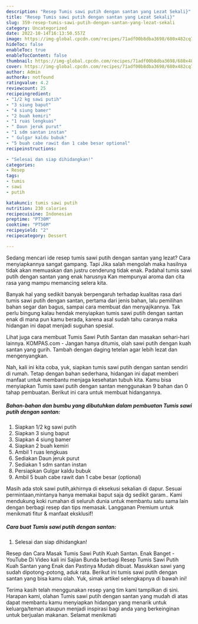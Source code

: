 ```yaml
---
description: "Resep Tumis sawi putih dengan santan yang Lezat Sekali}"
title: "Resep Tumis sawi putih dengan santan yang Lezat Sekali}"
slug: 359-resep-tumis-sawi-putih-dengan-santan-yang-lezat-sekali
category: Uncategorized
date: 2022-10-14T16:13:50.557Z
image: https://img-global.cpcdn.com/recipes/71adf00b8dba3698/680x482cq70/tumis-sawi-putih-dengan-santan-foto-resep-utama.jpg
hideToc: false
enableToc: true
enableTocContent: false
thumbnail: https://img-global.cpcdn.com/recipes/71adf00b8dba3698/680x482cq70/tumis-sawi-putih-dengan-santan-foto-resep-utama.jpg
cover: https://img-global.cpcdn.com/recipes/71adf00b8dba3698/680x482cq70/tumis-sawi-putih-dengan-santan-foto-resep-utama.jpg
author: Admin
authorAv: notfound
ratingvalue: 4.2
reviewcount: 25
recipeingredient:
- "1/2 kg sawi putih"
- "3 siung baput"
- "4 siung bamer"
- "2 buah kemiri"
- "1 ruas lengkuas"
- " Daun jeruk purut"
- "1 sdm santan instan"
- " Gulgar kaldu bubuk"
- "5 buah cabe rawit dan 1 cabe besar optional"
recipeinstructions:

- "Selesai dan siap dihidangkan!"
categories:
- Resep
tags:
- tumis
- sawi
- putih

katakunci: tumis sawi putih 
nutrition: 230 calories
recipecuisine: Indonesian
preptime: "PT30M"
cooktime: "PT56M"
recipeyield: "2"
recipecategory: Dessert

---
```



Sedang mencari ide resep tumis sawi putih dengan santan yang lezat? Cara menyiapkannya sangat gampang. Tapi Jika salah mengolah maka hasilnya tidak akan memuaskan dan justru cenderung tidak enak. Padahal tumis sawi putih dengan santan yang enak harusnya Kan mempunyai aroma dan cita rasa yang mampu memancing selera kita.


Banyak hal yang sedikit banyak berpengaruh terhadap kualitas rasa dari tumis sawi putih dengan santan, pertama dari jenis bahan, lalu pemilihan bahan segar dan bagus, sampai cara membuat dan menyajikannya. Tak perlu bingung kalau hendak menyiapkan tumis sawi putih dengan santan enak di mana pun kamu berada, karena asal sudah tahu caranya maka hidangan ini dapat menjadi suguhan spesial.

Lihat juga cara membuat Tumis Sawi Putih Santan dan masakan sehari-hari lainnya. KOMPAS.com - Jangan hanya ditumis, olah sawi putih dengan kuah santan yang gurih. Tambah dengan daging tetelan agar lebih lezat dan mengenyangkan.


Nah, kali ini kita coba, yuk, siapkan tumis sawi putih dengan santan sendiri di rumah. Tetap dengan bahan sederhana, hidangan ini dapat memberi manfaat untuk membantu menjaga kesehatan tubuh kita. Kamu bisa menyiapkan Tumis sawi putih dengan santan menggunakan 9 bahan dan 0 tahap pembuatan. Berikut ini cara untuk membuat hidangannya.

<!--inarticleads1-->

##### Bahan-bahan dan bumbu yang dibutuhkan dalam pembuatan Tumis sawi putih dengan santan:

1. Siapkan 1/2 kg sawi putih
1. Siapkan 3 siung baput
1. Siapkan 4 siung bamer
1. Siapkan 2 buah kemiri
1. Ambil 1 ruas lengkuas
1. Sediakan  Daun jeruk purut
1. Sediakan 1 sdm santan instan
1. Persiapkan  Gulgar kaldu bubuk
1. Ambil 5 buah cabe rawit dan 1 cabe besar (optional)


Masih ada stok sawi putih,akhirnya di eksekusi sekalian di dapur. Sesuai permintaan,mintanya hanya memakai baput saja dg sedikit garam.. Kami mendukung koki rumahan di seluruh dunia untuk membantu satu sama lain dengan berbagi resep dan tips memasak. Langganan Premium untuk menikmati fitur &amp; manfaat eksklusif! 

<!--inarticleads2-->

##### Cara buat Tumis sawi putih dengan santan:


1. Selesai dan siap dihidangkan!

Resep dan Cara Masak Tumis Sawi Putih Kuah Santan. Enak Banget - YouTube Di Video kali ini Sajian Bunda berbagi Resep Tumis Sawi Putih Kuah Santan yang Enak dan Pastinya Mudah dibuat. Masukkan sawi yang sudah dipotong-potong, aduk rata. Berikut ini tumis sawi putih dengan santan yang bisa kamu olah. Yuk, simak artikel selengkapnya di bawah ini! 

Terima kasih telah menggunakan resep yang tim kami tampilkan di sini. Harapan kami, olahan Tumis sawi putih dengan santan yang mudah di atas dapat membantu kamu menyiapkan hidangan yang menarik untuk keluarga/teman ataupun menjadi inspirasi bagi anda yang berkeinginan untuk berjualan makanan. Selamat menikmati
